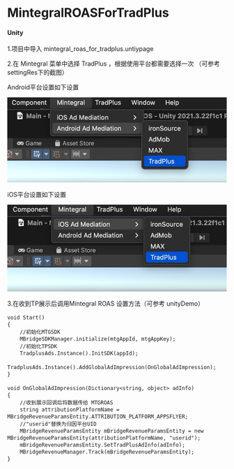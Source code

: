 # MintegralROASForTradPlus

#### Unity 

1.项目中导入 mintegral_roas_for_tradplus.untiypage 

2.在 Mintegral 菜单中选择 TradPlus ，根据使用平台都需要选择一次 （可参考 settingRes下的截图）

Android平台设置如下设置

![](https://github.com/tradplus/MintegralROASForTradPlus/blob/main/settingRes/AndroidSetting.jpg?raw=true)

iOS平台设置如下设置

![](https://github.com/tradplus/MintegralROASForTradPlus/blob/main/settingRes/iOSSetting.jpg?raw=true)

3.在收到TP展示后调用Mintegral ROAS 设置方法（可参考 unityDemo）
 
```
void Start()
{
    //初始化MTGSDK
    MBridgeSDKManager.initialize(mtgAppId, mtgAppKey);
    //初始化TPSDK
    TradplusAds.Instance().InitSDK(appId);
    TradplusAds.Instance().AddGlobalAdImpression(OnGlobalAdImpression);
}

void OnGlobalAdImpression(Dictionary<string, object> adInfo)
{
    //收到展示回调后将数据传给 MTGROAS
    string attributionPlatformName = MBridgeRevenueParamsEntity.ATTRIBUTION_PLATFORM_APPSFLYER;
    //"userid"替换为归因平台UID
    MBridgeRevenueParamsEntity mBridgeRevenueParamsEntity = new MBridgeRevenueParamsEntity(attributionPlatformName, "userid");
    mBridgeRevenueParamsEntity.SetTradPlusAdInfo(adInfo);
    MBridgeRevenueManager.Track(mBridgeRevenueParamsEntity);
}

```
